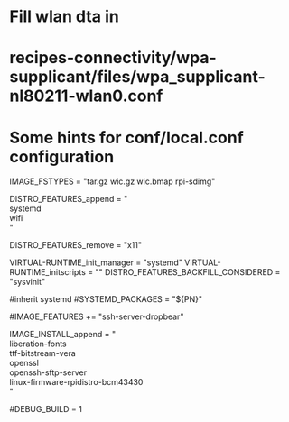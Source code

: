 # Fill wlan dta in
# recipes-connectivity/wpa-supplicant/files/wpa_supplicant-nl80211-wlan0.conf

# Some hints for conf/local.conf configuration
IMAGE_FSTYPES = "tar.gz wic.gz wic.bmap rpi-sdimg"

DISTRO_FEATURES_append = "\
    systemd \
    wifi \
"

DISTRO_FEATURES_remove = "x11"

VIRTUAL-RUNTIME_init_manager = "systemd"
VIRTUAL-RUNTIME_initscripts = ""
DISTRO_FEATURES_BACKFILL_CONSIDERED = "sysvinit"

#inherit systemd
#SYSTEMD_PACKAGES = "${PN}"

#IMAGE_FEATURES += "ssh-server-dropbear"

IMAGE_INSTALL_append = "\
    liberation-fonts \
    ttf-bitstream-vera \
    openssl \
    openssh-sftp-server \
    linux-firmware-rpidistro-bcm43430 \
"

#DEBUG_BUILD = 1
